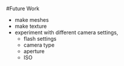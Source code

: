 #Future Work


* make meshes 
* make texture
* experiment with different camera settings, 
  * flash settings
  * camera type
  * aperture
  * ISO

